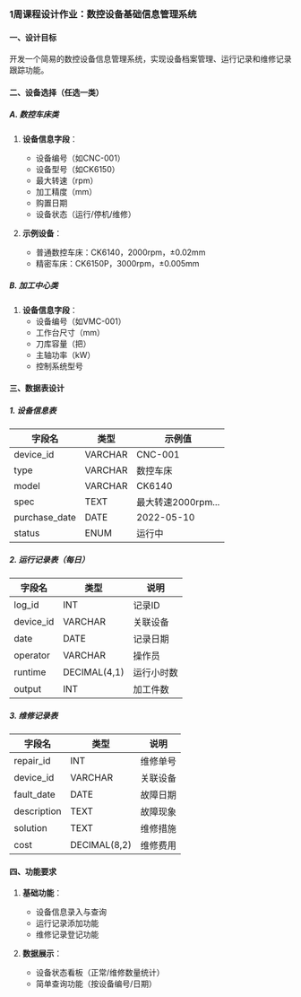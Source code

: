 ### 1周课程设计作业：数控设备基础信息管理系统

#### 一、设计目标
开发一个简易的数控设备信息管理系统，实现设备档案管理、运行记录和维修记录跟踪功能。

#### 二、设备选择（任选一类）

##### A. 数控车床类
1. **设备信息字段**：
   - 设备编号（如CNC-001）
   - 设备型号（如CK6150）
   - 最大转速（rpm）
   - 加工精度（mm）
   - 购置日期
   - 设备状态（运行/停机/维修）

2. **示例设备**：
   - 普通数控车床：CK6140，2000rpm，±0.02mm
   - 精密车床：CK6150P，3000rpm，±0.005mm

##### B. 加工中心类
1. **设备信息字段**：
   - 设备编号（如VMC-001）
   - 工作台尺寸（mm）
   - 刀库容量（把）
   - 主轴功率（kW）
   - 控制系统型号

#### 三、数据表设计

##### 1. 设备信息表
| 字段名 | 类型 | 示例值 |
|--------|------|--------|
| device_id | VARCHAR | CNC-001 |
| type | VARCHAR | 数控车床 |
| model | VARCHAR | CK6140 |
| spec | TEXT | 最大转速2000rpm... |
| purchase_date | DATE | 2022-05-10 |
| status | ENUM | 运行中 |

##### 2. 运行记录表（每日）
| 字段名 | 类型 | 说明 |
|--------|------|------|
| log_id | INT | 记录ID |
| device_id | VARCHAR | 关联设备 |
| date | DATE | 记录日期 |
| operator | VARCHAR | 操作员 |
| runtime | DECIMAL(4,1) | 运行小时数 |
| output | INT | 加工件数 |

##### 3. 维修记录表
| 字段名 | 类型 | 说明 |
|--------|------|------|
| repair_id | INT | 维修单号 |
| device_id | VARCHAR | 关联设备 |
| fault_date | DATE | 故障日期 |
| description | TEXT | 故障现象 |
| solution | TEXT | 维修措施 |
| cost | DECIMAL(8,2) | 维修费用 |

#### 四、功能要求

1. **基础功能**：
   - 设备信息录入与查询
   - 运行记录添加功能
   - 维修记录登记功能

2. **数据展示**：
   - 设备状态看板（正常/维修数量统计）
   - 简单查询功能（按设备编号/日期）
